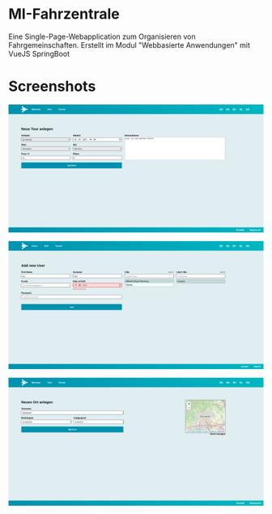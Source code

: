 # MI-Fahrzentrale

Eine Single-Page-Webapplication zum Organisieren von Fahrgemeinschaften. Erstellt im Modul "Webbasierte Anwendungen" mit VueJS SpringBoot

# Screenshots

![Eine Tour Anlegen](/doku/screenshots/tour_anlegen.png)

![Einen Benutzer anlegen](/doku/screenshots/benutzer_anlegen.png)

![Einen Ort anlegen](/doku/screenshots/ort_anlegen.png)